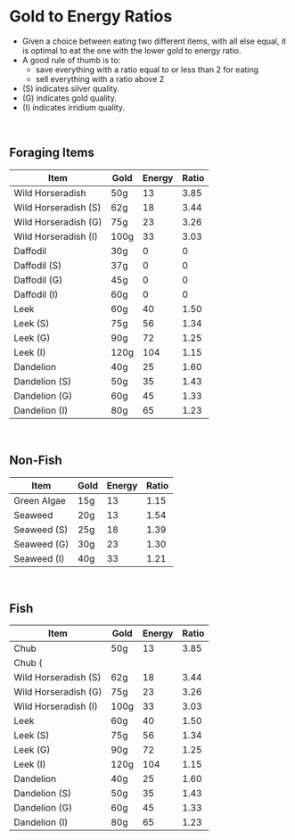 # Gold to Energy Ratios

* Given a choice between eating two different items, with all else equal, it is optimal to eat the one with the lower gold to energy ratio.
* A good rule of thumb is to:
  * save everything with a ratio equal to or less than 2 for eating
  * sell everything with a ratio above 2
* (S) indicates silver quality.
* (G) indicates gold quality.
* (I) indicates irridium quality.

<br />

## Foraging Items

| Item                 | Gold | Energy | Ratio
| -------------------- | ---- | ------ | -----
| Wild Horseradish     | 50g  | 13     | 3.85
| Wild Horseradish (S) | 62g  | 18     | 3.44
| Wild Horseradish (G) | 75g  | 23     | 3.26
| Wild Horseradish (I) | 100g | 33     | 3.03
| Daffodil             | 30g  | 0      | 0
| Daffodil (S)         | 37g  | 0      | 0
| Daffodil (G)         | 45g  | 0      | 0
| Daffodil (I)         | 60g  | 0      | 0
| Leek                 | 60g  | 40     | 1.50
| Leek (S)             | 75g  | 56     | 1.34
| Leek (G)             | 90g  | 72     | 1.25
| Leek (I)             | 120g | 104    | 1.15
| Dandelion            | 40g  | 25     | 1.60
| Dandelion (S)        | 50g  | 35     | 1.43
| Dandelion (G)        | 60g  | 45     | 1.33
| Dandelion (I)        | 80g  | 65     | 1.23

<br />

## Non-Fish

| Item        | Gold | Energy | Ratio
| ----------- | ---- | ------ | -----
| Green Algae | 15g  | 13     | 1.15
| Seaweed     | 20g  | 13     | 1.54
| Seaweed (S) | 25g  | 18     | 1.39
| Seaweed (G) | 30g  | 23     | 1.30
| Seaweed (I) | 40g  | 33     | 1.21

<br />

## Fish

| Item                 | Gold | Energy | Ratio
| -------------------- | ---- | ------ | -----
| Chub     | 50g  | 13     | 3.85
| Chub (
| Wild Horseradish (S) | 62g  | 18     | 3.44
| Wild Horseradish (G) | 75g  | 23     | 3.26
| Wild Horseradish (I) | 100g | 33     | 3.03
| Leek                 | 60g  | 40     | 1.50
| Leek (S)             | 75g  | 56     | 1.34
| Leek (G)             | 90g  | 72     | 1.25
| Leek (I)             | 120g | 104    | 1.15
| Dandelion            | 40g  | 25     | 1.60
| Dandelion (S)        | 50g  | 35     | 1.43
| Dandelion (G)        | 60g  | 45     | 1.33
| Dandelion (I)        | 80g  | 65     | 1.23
